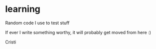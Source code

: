 learning
========

Random code I use to test stuff

If ever I write something worthy, it will probably get moved from here :)

Cristi
